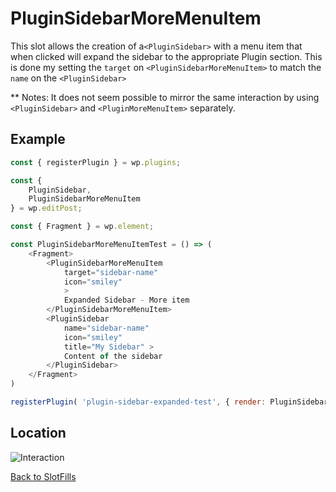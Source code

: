 # PluginSidebarMoreMenuItem

This slot allows the creation of a`<PluginSidebar>` with a menu item that when clicked will expand the sidebar to the appropriate Plugin section.
This is done my setting the `target` on `<PluginSidebarMoreMenuItem>` to match the `name` on the `<PluginSidebar>`

** Notes: It does not seem possible to mirror the same interaction by using `<PluginSidebar>` and `<PluginMoreMenuItem>` separately.
## Example

```js
const { registerPlugin } = wp.plugins;

const {
	PluginSidebar,
	PluginSidebarMoreMenuItem
} = wp.editPost;

const { Fragment } = wp.element;

const PluginSidebarMoreMenuItemTest = () => (
	<Fragment>
		<PluginSidebarMoreMenuItem
		    target="sidebar-name"
		    icon="smiley"
		    >
			Expanded Sidebar - More item
		</PluginSidebarMoreMenuItem>
		<PluginSidebar
			name="sidebar-name"
			icon="smiley"
			title="My Sidebar" >
			Content of the sidebar
		</PluginSidebar>
	</Fragment>
)

registerPlugin( 'plugin-sidebar-expanded-test', { render: PluginSidebarMoreMenuItemTest } );
```

## Location
![Interaction](../../../../master/assets/images/plugin-sidebar-more-menu-item.gif?raw=true)



[Back to SlotFills](../)
